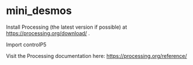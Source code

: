# mini_desmos
Install Processing (the latest version if possible) at https://processing.org/download/ . 

Import controlP5

Visit the Processing documentation here: https://processing.org/reference/ 
